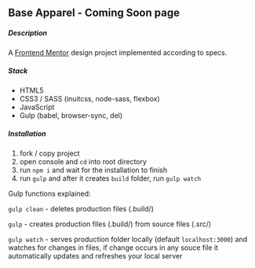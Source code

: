 
## Base Apparel - Coming Soon page

##### Description
A [Frontend Mentor](https://www.frontendmentor.io/) design project implemented according to specs. 

##### Stack
- HTML5
- CSS3 / SASS (inuitcss, node-sass, flexbox)
- JavaScript
- Gulp (babel, browser-sync, del)

##### Installation

1) fork / copy project
2) open console and `cd` into root directory
3) run `npm i` and wait for the installation to finish
4) run `gulp` and after it creates `build` folder, run `gulp watch`

Gulp functions explained:

`gulp clean` - deletes production files (.build/)

`gulp` - creates production files (.build/) from source files (.src/)

`gulp watch` - serves production folder locally (default `localhost:3000`) and
watches for changes in files, if change occurs in any souce file it automatically
updates and refreshes your local server
